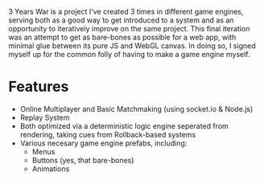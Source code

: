 3 Years War is a project I've created 3 times in different game engines, serving both as a 
good way to get introduced to a system and as an opportunity to iteratively improve on the same project.
This final iteration was an attempt to get as bare-bones as possible for a web app, with minimal glue between its
pure JS and WebGL canvas. In doing so, I signed myself up for the common folly of having to make a game engine myself.


# Features 

- Online Multiplayer and Basic Matchmaking (using socket.io & Node.js)
- Replay System
- Both optimized via a deterministic logic engine seperated from rendering, taking cues from Rollback-based systems
- Various necesary game engine prefabs, including:
    - Menus
    - Buttons (yes, that bare-bones)
    - Animations
